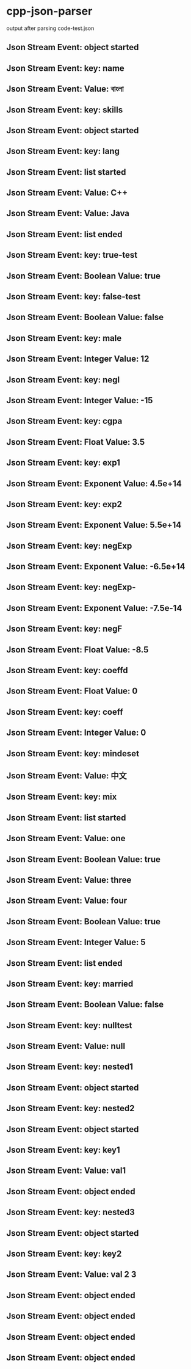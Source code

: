# cpp-json-parser

output after parsing code-test.json

Json Stream Event: object started
---------------------------------------------------------------------------------
Json Stream Event: key: name
---------------------------------------------------------------------------------
Json Stream Event: Value: বাংলা
---------------------------------------------------------------------------------
Json Stream Event: key: skills
---------------------------------------------------------------------------------
Json Stream Event: object started
---------------------------------------------------------------------------------
Json Stream Event: key: lang
---------------------------------------------------------------------------------
Json Stream Event: list started
---------------------------------------------------------------------------------
Json Stream Event: Value: C++
---------------------------------------------------------------------------------
Json Stream Event: Value: Java
---------------------------------------------------------------------------------
Json Stream Event: list ended
---------------------------------------------------------------------------------
Json Stream Event: key: true-test
---------------------------------------------------------------------------------
Json Stream Event: Boolean Value: true
---------------------------------------------------------------------------------
Json Stream Event: key: false-test
---------------------------------------------------------------------------------
Json Stream Event: Boolean Value: false
---------------------------------------------------------------------------------
Json Stream Event: key: male
---------------------------------------------------------------------------------
Json Stream Event: Integer Value: 12
---------------------------------------------------------------------------------
Json Stream Event: key: negI
---------------------------------------------------------------------------------
Json Stream Event: Integer Value: -15
---------------------------------------------------------------------------------
Json Stream Event: key: cgpa
---------------------------------------------------------------------------------
Json Stream Event: Float Value: 3.5
---------------------------------------------------------------------------------
Json Stream Event: key: exp1
---------------------------------------------------------------------------------
Json Stream Event: Exponent Value: 4.5e+14
---------------------------------------------------------------------------------
Json Stream Event: key: exp2
---------------------------------------------------------------------------------
Json Stream Event: Exponent Value: 5.5e+14
---------------------------------------------------------------------------------
Json Stream Event: key: negExp
---------------------------------------------------------------------------------
Json Stream Event: Exponent Value: -6.5e+14
---------------------------------------------------------------------------------
Json Stream Event: key: negExp-
---------------------------------------------------------------------------------
Json Stream Event: Exponent Value: -7.5e-14
---------------------------------------------------------------------------------
Json Stream Event: key: negF
---------------------------------------------------------------------------------
Json Stream Event: Float Value: -8.5
---------------------------------------------------------------------------------
Json Stream Event: key: coeffd
---------------------------------------------------------------------------------
Json Stream Event: Float Value: 0
---------------------------------------------------------------------------------
Json Stream Event: key: coeff
---------------------------------------------------------------------------------
Json Stream Event: Integer Value: 0
---------------------------------------------------------------------------------
Json Stream Event: key: mindeset
---------------------------------------------------------------------------------
Json Stream Event: Value: 中文
---------------------------------------------------------------------------------
Json Stream Event: key: mix
---------------------------------------------------------------------------------
Json Stream Event: list started
---------------------------------------------------------------------------------
Json Stream Event: Value: one
---------------------------------------------------------------------------------
Json Stream Event: Boolean Value: true
---------------------------------------------------------------------------------
Json Stream Event: Value: three
---------------------------------------------------------------------------------
Json Stream Event: Value: four
---------------------------------------------------------------------------------
Json Stream Event: Boolean Value: true
---------------------------------------------------------------------------------
Json Stream Event: Integer Value: 5
---------------------------------------------------------------------------------
Json Stream Event: list ended
---------------------------------------------------------------------------------
Json Stream Event: key: married
---------------------------------------------------------------------------------
Json Stream Event: Boolean Value: false
---------------------------------------------------------------------------------
Json Stream Event: key: nulltest
---------------------------------------------------------------------------------
Json Stream Event: Value: null
---------------------------------------------------------------------------------
Json Stream Event: key: nested1
---------------------------------------------------------------------------------
Json Stream Event: object started
---------------------------------------------------------------------------------
Json Stream Event: key: nested2
---------------------------------------------------------------------------------
Json Stream Event: object started
---------------------------------------------------------------------------------
Json Stream Event: key: key1
---------------------------------------------------------------------------------
Json Stream Event: Value: val1
---------------------------------------------------------------------------------
Json Stream Event: object ended
---------------------------------------------------------------------------------
Json Stream Event: key: nested3
---------------------------------------------------------------------------------
Json Stream Event: object started
---------------------------------------------------------------------------------
Json Stream Event: key: key2
---------------------------------------------------------------------------------
Json Stream Event: Value: val 2 
3
---------------------------------------------------------------------------------
Json Stream Event: object ended
---------------------------------------------------------------------------------
Json Stream Event: object ended
---------------------------------------------------------------------------------
Json Stream Event: object ended
---------------------------------------------------------------------------------
Json Stream Event: object ended
---------------------------------------------------------------------------------